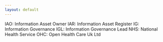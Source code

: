 ```yaml
---
layout: default
---
```

IAO: Information Asset Owner
IAR: Information Asset Register
IG: Information Governance
IGL: Information Governance Lead
NHS: National Health Service
OHC: Open Health Care Uk Ltd